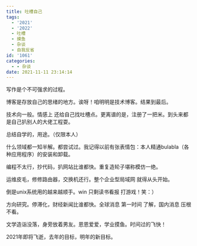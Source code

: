 ```yaml
---
title: 吐槽自己
tags:
  - '2021'
  - '2022'
  - 吐槽
  - 摸鱼
  - 杂谈
  - 自我反省
id: '1061'
categories:
  - - 杂谈
date: 2021-11-11 23:14:14
---
```


写作是个不可强求的过程。

博客是存放自己的思绪的地方。诶呀！咱明明是技术博客。结果到最后。

技术向一般。情感上 还给自己找吐槽点。更离谱的是，注册了一把米。到头来都是自己扒别人的大佬工程耍。

总结自学的，用途。（仅限本人）

什么领域都一知半解。都尝试过。我记得以前有张表情包：本人精通bulabla（各种应用程序）的安装和卸载。

编程不太行，抄代码，扒网站比谁都快。重复造轮子堪称模仿一绝。

运维皮毛，修修路由器，交换机还行。整个企业型局域网 就得从头开始。

倒是unix系统用的越来越顺手。win 只剩读书看报 打游戏！笑：）

方向研究。停滞化，财经新闻比谁都快。全球消息 第一时间 了解，国内消息 压根不看。

文学造诣没落，身旁放着男友。恩恩爱爱，学业摸鱼。时间过的飞快！

2021年即将飞逝，去年的目标，明年的新目标。